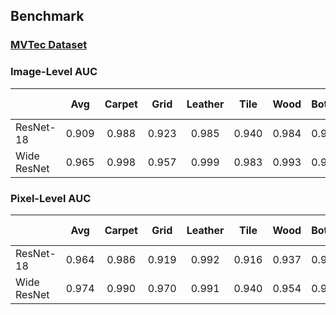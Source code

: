 ## Benchmark

### [MVTec Dataset](https://www.mvtec.com/company/research/datasets/mvtec-ad)
### Image-Level AUC
|             |  Avg  | Carpet | Grid  | Leather | Tile  | Wood  | Bottle | Cable | Capsule | Hazelnut | Metal Nut | Pill  | Screw | Toothbrush | Transistor | Zipper |
| ----------- | :---: | :----: | :---: | :-----: | :---: | :---: | :----: | :---: | :-----: | :------: | :-------: | :---: | :---: | :--------: | :--------: | :----: |
| ResNet-18   | 0.909 | 0.988  | 0.923 |  0.985  | 0.940 | 0.984 | 0.994  | 0.871 |  0.874  |  0.796   |   0.974   | 0.872 | 0.779 |   0.939    |   0.954    | 0.761  |
| Wide ResNet | 0.965 | 0.998  | 0.957 |  0.999  | 0.983 | 0.993 | 0.999  | 0.898 |  0.907  |          |   0.992   | 0.951 |       |   0.981    |   0.973    | 0.909  |


### Pixel-Level AUC
|             |  Avg  | Carpet | Grid  | Leather | Tile  | Wood  | Bottle | Cable | Capsule | Hazelnut | Metal Nut | Pill  | Screw | Toothbrush | Transistor | Zipper |
| ----------- | :---: | :----: | :---: | :-----: | :---: | :---: | :----: | :---: | :-----: | :------: | :-------: | :---: | :---: | :--------: | :--------: | :----: |
| ResNet-18   | 0.964 | 0.986  | 0.919 |  0.992  | 0.916 | 0.937 | 0.980  | 0.957 |  0.980  |  0.972   |   0.957   | 0.951 | 0.973 |   0.986    |   0.968    | 0.980  |
| Wide ResNet | 0.974 | 0.990  | 0.970 |  0.991  | 0.940 | 0.954 | 0.982  | 0.963 |  0.985  |          |   0.974   | 0.961 |       |   0.988    |   0.973    | 0.986  |